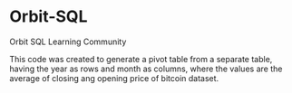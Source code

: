 # Orbit-SQL
Orbit SQL Learning Community

This code was created to generate a pivot table from a separate table, having the year as rows and month as columns, where the values are the average of closing ang opening price of bitcoin dataset.
